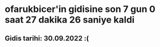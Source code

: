 # ofarukbicer'in gidisine son 7 gun 0 saat 27 dakika 26 saniye kaldi

## Gidis tarihi: 30.09.2022 :(